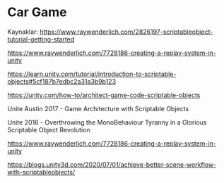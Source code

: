 # Car Game
 
Kaynaklar: 
https://www.raywenderlich.com/2826197-scriptableobject-tutorial-getting-started

https://www.raywenderlich.com/7728186-creating-a-replay-system-in-unity

https://learn.unity.com/tutorial/introduction-to-scriptable-objects#5cf187b7edbc2a31a3b9b123

https://unity.com/how-to/architect-game-code-scriptable-objects

Unite Austin 2017 - Game Architecture with Scriptable Objects

Unite 2016 - Overthrowing the MonoBehaviour Tyranny in a Glorious Scriptable Object Revolution

https://www.raywenderlich.com/7728186-creating-a-replay-system-in-unity

https://blogs.unity3d.com/2020/07/01/achieve-better-scene-workflow-with-scriptableobjects/

